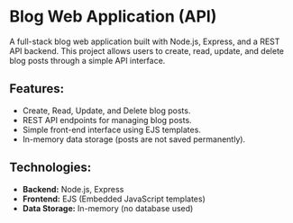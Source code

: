 # Blog Web Application (API)

A full-stack blog web application built with Node.js, Express, and a REST API backend. This project allows users to create, read, update, and delete blog posts through a simple API interface.

## Features:
- Create, Read, Update, and Delete blog posts.
- REST API endpoints for managing blog posts.
- Simple front-end interface using EJS templates.
- In-memory data storage (posts are not saved permanently).

## Technologies:
- **Backend:** Node.js, Express
- **Frontend:** EJS (Embedded JavaScript templates)
- **Data Storage:** In-memory (no database used)
